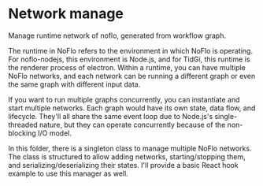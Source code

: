 # Network manage

Manage runtime network of noflo, generated from workflow graph.

The runtime in NoFlo refers to the environment in which NoFlo is operating. For noflo-nodejs, this environment is Node.js, and for TidGi, this runtime is the renderer process of electron. Within a runtime, you can have multiple NoFlo networks, and each network can be running a different graph or even the same graph with different input data.

If you want to run multiple graphs concurrently, you can instantiate and start multiple networks. Each graph would have its own state, data flow, and lifecycle. They'll all share the same event loop due to Node.js's single-threaded nature, but they can operate concurrently because of the non-blocking I/O model.

In this folder, there is a singleton class to manage multiple NoFlo networks. The class is structured to allow adding networks, starting/stopping them, and serializing/deserializing their states. I'll provide a basic React hook example to use this manager as well.
